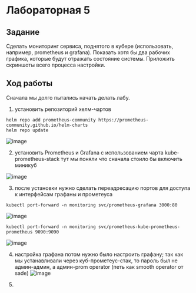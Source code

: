 # Лабораторная 5

## Задание

Сделать мониторинг сервиса, поднятого в кубере (использовать, например, prometheus и grafana). 
Показать хотя бы два рабочих графика, которые будут отражать состояние системы. Приложить скриншоты всего процесса настройки.

## Ход работы

Сначала мы долго пытались начать делать лабу.

1. установить репозиторий хелм-чартов
```
helm repo add prometheus-community https://prometheus-community.github.io/helm-charts
helm repo update
```
![image](https://github.com/user-attachments/assets/0381e653-ed78-418d-88e4-13163f9dbd73)

2. установить Prometheus и Grafana с использованием чарта kube-prometheus-stack
тут мы поняли что сначала стоило бы включить миникуб

![image](https://github.com/user-attachments/assets/91408bfe-548c-4958-b605-20c50663256d)


3. после установки нужно сделать переадресацию портов для доступа к интерфейсам графаны и прометеуса

```
kubectl port-forward -n monitoring svc/prometheus-grafana 3000:80
```
![image](https://github.com/user-attachments/assets/f24d1021-53b2-4d7b-aa21-d6bbcae55d8b)

```
kubectl port-forward -n monitoring svc/prometheus-kube-prometheus-prometheus 9090:9090
```

![image](https://github.com/user-attachments/assets/33ee61cb-6bad-42c2-b562-e443986ba2d8)


4. настройка графана
потом нужно было настроить графану; так как мы устанавливали через куб-прометеус-стак, то пароль был не админ-админ, а админ-prom operator (петь как smooth operator от sade)
![image](https://github.com/user-attachments/assets/8f5e8569-e4e2-4343-bb3f-d240059cfae5)

5. 


